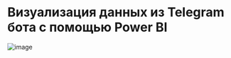 # Визуализация данных из Telegram бота с помощью Power BI
![image](https://github.com/KamilAkhonov/Visualization-of-data-from-telegram-bot/assets/115508876/4802a594-e4df-4e01-baf0-f1f060704205)

